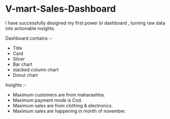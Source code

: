 # V-mart-Sales-Dashboard

I have successfully designed my first power bi dashboard , turning raw data into actionable insights.

Dashboard contains :-

- Title
- Card
- Slicer
- Bar chart
- stacked column chart
- Donut chart

Insights :-

- Maximum customers are from maharashtra.
- Maximum payment mode is Cod.
- Maximum sales are from clothing & electronics.
- Maximum sales are happening in month of november.
